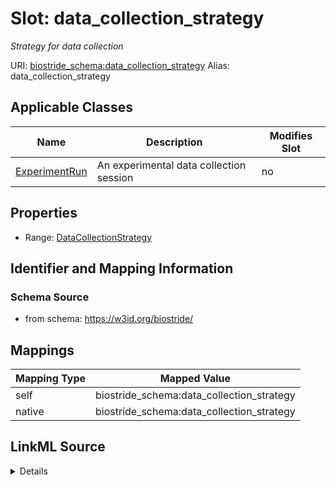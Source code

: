 

# Slot: data_collection_strategy 


_Strategy for data collection_





URI: [biostride_schema:data_collection_strategy](https://w3id.org/biostride/schema/data_collection_strategy)
Alias: data_collection_strategy

<!-- no inheritance hierarchy -->





## Applicable Classes

| Name | Description | Modifies Slot |
| --- | --- | --- |
| [ExperimentRun](ExperimentRun.md) | An experimental data collection session |  no  |






## Properties

* Range: [DataCollectionStrategy](DataCollectionStrategy.md)




## Identifier and Mapping Information






### Schema Source


* from schema: https://w3id.org/biostride/




## Mappings

| Mapping Type | Mapped Value |
| ---  | ---  |
| self | biostride_schema:data_collection_strategy |
| native | biostride_schema:data_collection_strategy |




## LinkML Source

<details>
```yaml
name: data_collection_strategy
description: Strategy for data collection
from_schema: https://w3id.org/biostride/
rank: 1000
alias: data_collection_strategy
owner: ExperimentRun
domain_of:
- ExperimentRun
range: DataCollectionStrategy

```
</details>